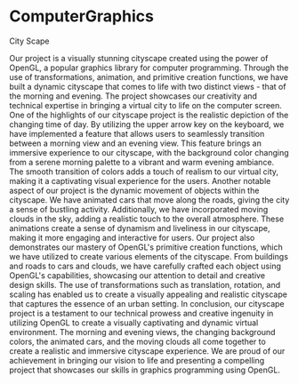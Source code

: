 # ComputerGraphics
City Scape

Our project is a visually stunning cityscape created using the power of OpenGL, a popular graphics library for computer programming. Through the use of transformations, animation, and primitive creation functions, we have built a dynamic cityscape that comes to life with two distinct views - that of the morning and evening. The project showcases our creativity and technical expertise in bringing a virtual city to life on the computer screen.
One of the highlights of our cityscape project is the realistic depiction of the changing time of day. By utilizing the upper arrow key on the keyboard, we have implemented a feature that allows users to seamlessly transition between a morning view and an evening view. This feature brings an immersive experience to our cityscape, with the background color changing from a serene morning palette to a vibrant and warm evening ambiance. The smooth transition of colors adds a touch of realism to our virtual city, making it a captivating visual experience for the users.
Another notable aspect of our project is the dynamic movement of objects within the cityscape. We have animated cars that move along the roads, giving the city a sense of bustling activity. Additionally, we have incorporated moving clouds in the sky, adding a realistic touch to the overall atmosphere. These animations create a sense of dynamism and liveliness in our cityscape, making it more engaging and interactive for users.
Our project also demonstrates our mastery of OpenGL's primitive creation functions, which we have utilized to create various elements of the cityscape. From buildings and roads to cars and clouds, we have carefully crafted each object using OpenGL's capabilities, showcasing our attention to detail and creative design skills. The use of transformations such as translation, rotation, and scaling has enabled us to create a visually appealing and realistic cityscape that captures the essence of an urban setting.
In conclusion, our cityscape project is a testament to our technical prowess and creative ingenuity in utilizing OpenGL to create a visually captivating and dynamic virtual environment. The morning and evening views, the changing background colors, the animated cars, and the moving clouds all come together to create a realistic and immersive cityscape experience. We are proud of our achievement in bringing our vision to life and presenting a compelling project that showcases our skills in graphics programming using OpenGL.

